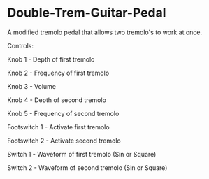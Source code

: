 # Double-Trem-Guitar-Pedal
A modified tremolo pedal that allows two tremolo's to work at once.

Controls:

  Knob 1 - Depth of first tremolo
  
  Knob 2 - Frequency of first tremolo
  
  Knob 3 - Volume
  
  Knob 4 - Depth of second tremolo
  
  Knob 5 - Frequency of second tremolo
  
  Footswitch 1 - Activate first tremolo
  
  Footswitch 2 - Activate second tremolo
  
  Switch 1 - Waveform of first tremolo (Sin or Square)
  
  Switch 2 - Waveform of second tremolo (Sin or Square)
